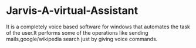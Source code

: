 # Jarvis-A-virtual-Assistant
It is a completely voice based software for windows that automates the task of the user.It performs some of the operations like sending mails,google/wikipedia search just by giving voice commands.
